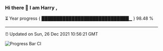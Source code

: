 ### Hi there 👋 I am Harry , 

⏳ Year progress { █████████████████████████████▁ } 98.48 %

---

⏰ Updated on Sun, 26 Dec 2021 10:56:21 GMT

![Progress Bar CI](https://github.com/duykhang68/duykhang68/workflows/Progress%20Bar%20CI/badge.svg)
